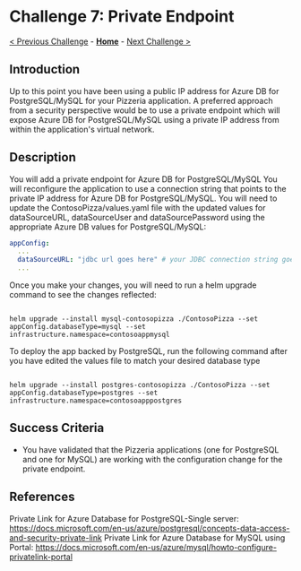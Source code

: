 # Challenge 7: Private Endpoint

[< Previous Challenge](./06-online-cutover-validation.md) - **[Home](../README.md)**  - [Next Challenge >](./08-replication.md)


## Introduction
Up to this point you have been using a public IP address for Azure DB for PostgreSQL/MySQL for your Pizzeria application. A preferred approach from a security perspective would be to use a private endpoint which will expose Azure DB for PostgreSQL/MySQL using a private IP address from within the application's virtual network.

## Description
You will add a private endpoint for Azure DB for PostgreSQL/MySQL
You will reconfigure the application to use a connection string that points to the private IP address for Azure DB for PostgreSQL/MySQL. You will need to update the ContosoPizza/values.yaml file with the updated values for dataSourceURL, dataSourceUser and dataSourcePassword using the appropriate Azure DB values for PostgreSQL/MySQL:
```yaml
appConfig:
  ...
  dataSourceURL: "jdbc url goes here" # your JDBC connection string goes here
  ...
```
Once you make your changes, you will need to run a helm upgrade command to see the changes reflected:
```shell

helm upgrade --install mysql-contosopizza ./ContosoPizza --set appConfig.databaseType=mysql --set infrastructure.namespace=contosoappmysql

```

To deploy the app backed by PostgreSQL, run the following command after you have edited the values file to match your desired database type

```shell

helm upgrade --install postgres-contosopizza ./ContosoPizza --set appConfig.databaseType=postgres --set infrastructure.namespace=contosoapppostgres

```

## Success Criteria

* You have validated that the Pizzeria applications (one for PostgreSQL and one for MySQL) are working with the configuration change for the private endpoint. 

## References
Private Link for Azure Database for PostgreSQL-Single server: https://docs.microsoft.com/en-us/azure/postgresql/concepts-data-access-and-security-private-link
Private Link for Azure Database for MySQL using Portal: https://docs.microsoft.com/en-us/azure/mysql/howto-configure-privatelink-portal

